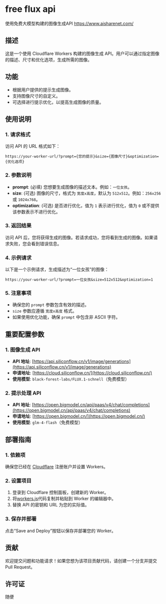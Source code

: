 # free flux api
使用免费大模型构建的图像生成API https://www.aisharenet.com/


## 描述
这是一个使用 Cloudflare Workers 构建的图像生成 API。用户可以通过指定图像的描述、尺寸和优化选项，生成所需的图像。

## 功能
- 根据用户提供的提示生成图像。
- 支持图像尺寸的自定义。
- 可选择进行提示优化，以提高生成图像的质量。

## 使用说明

### 1. 请求格式
访问 API 的 URL 格式如下：

```
https://your-worker-url/?prompt={您的提示}&size={图像尺寸}&optimization={优化选项}
```

### 2. 参数说明
- **prompt**: (必填) 您想要生成图像的描述文本。例如：`一位女孩`。
- **size**: (可选) 图像的尺寸，格式为 `宽度x高度`，默认为 `512x512`。例如：`256x256` 或 `1024x768`。
- **optimization**: (可选) 是否进行优化，值为 `1` 表示进行优化，值为 `0` 或不提供该参数表示不进行优化。

### 3. 返回结果
访问 API 后，您将获得生成的图像。若请求成功，您将看到生成的图像。如果请求失败，您会看到错误信息。

### 4. 示例请求
以下是一个示例请求，生成描述为“一位女孩”的图像：

```
https://your-worker-url/?prompt=一位女孩&size=512x512&optimization=1
```

### 5. 注意事项
- 确保您的 `prompt` 参数包含有效的描述。
- `size` 参数应遵循 `宽度x高度` 格式。
- 如果使用优化功能，确保 `prompt` 中包含非 ASCII 字符。

## 重要配置参数

### 1. 图像生成 API
- **API 地址**: [https://api.siliconflow.cn/v1/image/generations](https://api.siliconflow.cn/v1/image/generations)
- **申请地址**: [https://cloud.siliconflow.cn/](https://cloud.siliconflow.cn/)
- **使用模型**: `black-forest-labs/FLUX.1-schnell`（免费模型）

### 2. 提示处理 API
- **API 地址**: [https://open.bigmodel.cn/api/paas/v4/chat/completions](https://open.bigmodel.cn/api/paas/v4/chat/completions)
- **申请地址**: [https://open.bigmodel.cn/](https://open.bigmodel.cn/)
- **使用模型**: `glm-4-flash`（免费模型）

## 部署指南

### 1. 依赖项
确保您已经在 [Cloudflare](https://www.cloudflare.com/) 注册账户并设置 Workers。

### 2. 设置项目
1. 登录到 Cloudflare 控制面板，创建新的 Worker。
2. 将[workers.js](https://github.com/pptt121212/freefluxapi/blob/main/workers.js)代码复制并粘贴到 Worker 的编辑器中。
3. 替换 API 的密钥和 URL 为您的实际值。

### 3. 保存并部署
点击“Save and Deploy”按钮以保存并部署您的 Worker。

## 贡献
欢迎提交问题和功能请求！如果您想为该项目贡献代码，请创建一个分支并提交 Pull Request。

## 许可证
随便
